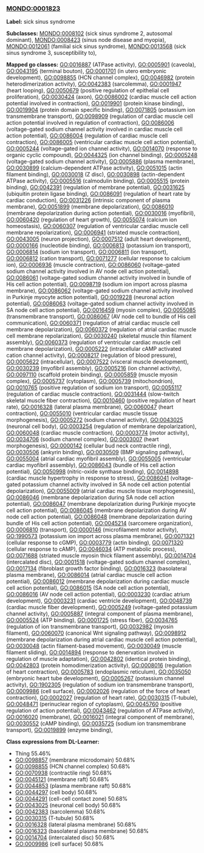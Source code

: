 
### [MONDO:0001823](http://purl.obolibrary.org/obo/MONDO_0001823)
**Label:** sick sinus syndrome

**Subclasses:** [MONDO:0008102](http://purl.obolibrary.org/obo/MONDO_0008102) (sick sinus syndrome 2, autosomal dominant), [MONDO:0008423](http://purl.obolibrary.org/obo/MONDO_0008423) (sinus node disease and myopia), [MONDO:0012061](http://purl.obolibrary.org/obo/MONDO_0012061) (familial sick sinus syndrome), [MONDO:0013568](http://purl.obolibrary.org/obo/MONDO_0013568) (sick sinus syndrome 3, susceptibility to), 

**Mapped go classes:** [GO:0016887](http://purl.obolibrary.org/obo/GO_0016887) (ATPase activity), [GO:0005901](http://purl.obolibrary.org/obo/GO_0005901) (caveola), [GO:0043195](http://purl.obolibrary.org/obo/GO_0043195) (terminal bouton), [GO:0001701](http://purl.obolibrary.org/obo/GO_0001701) (in utero embryonic development), [GO:0098855](http://purl.obolibrary.org/obo/GO_0098855) (HCN channel complex), [GO:0046982](http://purl.obolibrary.org/obo/GO_0046982) (protein heterodimerization activity), [GO:0042383](http://purl.obolibrary.org/obo/GO_0042383) (sarcolemma), [GO:0001947](http://purl.obolibrary.org/obo/GO_0001947) (heart looping), [GO:0050679](http://purl.obolibrary.org/obo/GO_0050679) (positive regulation of epithelial cell proliferation), [GO:0030424](http://purl.obolibrary.org/obo/GO_0030424) (axon), [GO:0086002](http://purl.obolibrary.org/obo/GO_0086002) (cardiac muscle cell action potential involved in contraction), [GO:0019901](http://purl.obolibrary.org/obo/GO_0019901) (protein kinase binding), [GO:0019904](http://purl.obolibrary.org/obo/GO_0019904) (protein domain specific binding), [GO:0071805](http://purl.obolibrary.org/obo/GO_0071805) (potassium ion transmembrane transport), [GO:0098909](http://purl.obolibrary.org/obo/GO_0098909) (regulation of cardiac muscle cell action potential involved in regulation of contraction), [GO:0086006](http://purl.obolibrary.org/obo/GO_0086006) (voltage-gated sodium channel activity involved in cardiac muscle cell action potential), [GO:0086004](http://purl.obolibrary.org/obo/GO_0086004) (regulation of cardiac muscle cell contraction), [GO:0086005](http://purl.obolibrary.org/obo/GO_0086005) (ventricular cardiac muscle cell action potential), [GO:0005244](http://purl.obolibrary.org/obo/GO_0005244) (voltage-gated ion channel activity), [GO:0014070](http://purl.obolibrary.org/obo/GO_0014070) (response to organic cyclic compound), [GO:0044325](http://purl.obolibrary.org/obo/GO_0044325) (ion channel binding), [GO:0005248](http://purl.obolibrary.org/obo/GO_0005248) (voltage-gated sodium channel activity), [GO:0005886](http://purl.obolibrary.org/obo/GO_0005886) (plasma membrane), [GO:0030899](http://purl.obolibrary.org/obo/GO_0030899) (calcium-dependent ATPase activity), [GO:0051015](http://purl.obolibrary.org/obo/GO_0051015) (actin filament binding), [GO:0030018](http://purl.obolibrary.org/obo/GO_0030018) (Z disc), [GO:0030898](http://purl.obolibrary.org/obo/GO_0030898) (actin-dependent ATPase activity), [GO:0005516](http://purl.obolibrary.org/obo/GO_0005516) (calmodulin binding), [GO:0005515](http://purl.obolibrary.org/obo/GO_0005515) (protein binding), [GO:0042391](http://purl.obolibrary.org/obo/GO_0042391) (regulation of membrane potential), [GO:0031625](http://purl.obolibrary.org/obo/GO_0031625) (ubiquitin protein ligase binding), [GO:0086091](http://purl.obolibrary.org/obo/GO_0086091) (regulation of heart rate by cardiac conduction), [GO:0031226](http://purl.obolibrary.org/obo/GO_0031226) (intrinsic component of plasma membrane), [GO:0051899](http://purl.obolibrary.org/obo/GO_0051899) (membrane depolarization), [GO:0086010](http://purl.obolibrary.org/obo/GO_0086010) (membrane depolarization during action potential), [GO:0030016](http://purl.obolibrary.org/obo/GO_0030016) (myofibril), [GO:0060420](http://purl.obolibrary.org/obo/GO_0060420) (regulation of heart growth), [GO:0055074](http://purl.obolibrary.org/obo/GO_0055074) (calcium ion homeostasis), [GO:0060307](http://purl.obolibrary.org/obo/GO_0060307) (regulation of ventricular cardiac muscle cell membrane repolarization), [GO:0006941](http://purl.obolibrary.org/obo/GO_0006941) (striated muscle contraction), [GO:0043005](http://purl.obolibrary.org/obo/GO_0043005) (neuron projection), [GO:0007512](http://purl.obolibrary.org/obo/GO_0007512) (adult heart development), [GO:0000166](http://purl.obolibrary.org/obo/GO_0000166) (nucleotide binding), [GO:0006813](http://purl.obolibrary.org/obo/GO_0006813) (potassium ion transport), [GO:0006814](http://purl.obolibrary.org/obo/GO_0006814) (sodium ion transport), [GO:0006811](http://purl.obolibrary.org/obo/GO_0006811) (ion transport), [GO:0006812](http://purl.obolibrary.org/obo/GO_0006812) (cation transport), [GO:0071277](http://purl.obolibrary.org/obo/GO_0071277) (cellular response to calcium ion), [GO:0006936](http://purl.obolibrary.org/obo/GO_0006936) (muscle contraction), [GO:0086060](http://purl.obolibrary.org/obo/GO_0086060) (voltage-gated sodium channel activity involved in AV node cell action potential), [GO:0086061](http://purl.obolibrary.org/obo/GO_0086061) (voltage-gated sodium channel activity involved in bundle of His cell action potential), [GO:0098719](http://purl.obolibrary.org/obo/GO_0098719) (sodium ion import across plasma membrane), [GO:0086062](http://purl.obolibrary.org/obo/GO_0086062) (voltage-gated sodium channel activity involved in Purkinje myocyte action potential), [GO:0019228](http://purl.obolibrary.org/obo/GO_0019228) (neuronal action potential), [GO:0086063](http://purl.obolibrary.org/obo/GO_0086063) (voltage-gated sodium channel activity involved in SA node cell action potential), [GO:0016459](http://purl.obolibrary.org/obo/GO_0016459) (myosin complex), [GO:0055085](http://purl.obolibrary.org/obo/GO_0055085) (transmembrane transport), [GO:0086067](http://purl.obolibrary.org/obo/GO_0086067) (AV node cell to bundle of His cell communication), [GO:0060371](http://purl.obolibrary.org/obo/GO_0060371) (regulation of atrial cardiac muscle cell membrane depolarization), [GO:0060372](http://purl.obolibrary.org/obo/GO_0060372) (regulation of atrial cardiac muscle cell membrane repolarization), [GO:0030240](http://purl.obolibrary.org/obo/GO_0030240) (skeletal muscle thin filament assembly), [GO:0060373](http://purl.obolibrary.org/obo/GO_0060373) (regulation of ventricular cardiac muscle cell membrane depolarization), [GO:0005222](http://purl.obolibrary.org/obo/GO_0005222) (intracellular cAMP activated cation channel activity), [GO:0008217](http://purl.obolibrary.org/obo/GO_0008217) (regulation of blood pressure), [GO:0005622](http://purl.obolibrary.org/obo/GO_0005622) (intracellular), [GO:0007522](http://purl.obolibrary.org/obo/GO_0007522) (visceral muscle development), [GO:0030239](http://purl.obolibrary.org/obo/GO_0030239) (myofibril assembly), [GO:0005216](http://purl.obolibrary.org/obo/GO_0005216) (ion channel activity), [GO:0097110](http://purl.obolibrary.org/obo/GO_0097110) (scaffold protein binding), [GO:0005859](http://purl.obolibrary.org/obo/GO_0005859) (muscle myosin complex), [GO:0005737](http://purl.obolibrary.org/obo/GO_0005737) (cytoplasm), [GO:0005739](http://purl.obolibrary.org/obo/GO_0005739) (mitochondrion), [GO:0010765](http://purl.obolibrary.org/obo/GO_0010765) (positive regulation of sodium ion transport), [GO:0055117](http://purl.obolibrary.org/obo/GO_0055117) (regulation of cardiac muscle contraction), [GO:0031444](http://purl.obolibrary.org/obo/GO_0031444) (slow-twitch skeletal muscle fiber contraction), [GO:0010460](http://purl.obolibrary.org/obo/GO_0010460) (positive regulation of heart rate), [GO:0016328](http://purl.obolibrary.org/obo/GO_0016328) (lateral plasma membrane), [GO:0060047](http://purl.obolibrary.org/obo/GO_0060047) (heart contraction), [GO:0055010](http://purl.obolibrary.org/obo/GO_0055010) (ventricular cardiac muscle tissue morphogenesis), [GO:0005272](http://purl.obolibrary.org/obo/GO_0005272) (sodium channel activity), [GO:0043025](http://purl.obolibrary.org/obo/GO_0043025) (neuronal cell body), [GO:0003254](http://purl.obolibrary.org/obo/GO_0003254) (regulation of membrane depolarization), [GO:0060048](http://purl.obolibrary.org/obo/GO_0060048) (cardiac muscle contraction), [GO:0003774](http://purl.obolibrary.org/obo/GO_0003774) (motor activity), [GO:0034706](http://purl.obolibrary.org/obo/GO_0034706) (sodium channel complex), [GO:0003007](http://purl.obolibrary.org/obo/GO_0003007) (heart morphogenesis), [GO:0000142](http://purl.obolibrary.org/obo/GO_0000142) (cellular bud neck contractile ring), [GO:0030506](http://purl.obolibrary.org/obo/GO_0030506) (ankyrin binding), [GO:0030509](http://purl.obolibrary.org/obo/GO_0030509) (BMP signaling pathway), [GO:0055004](http://purl.obolibrary.org/obo/GO_0055004) (atrial cardiac myofibril assembly), [GO:0055005](http://purl.obolibrary.org/obo/GO_0055005) (ventricular cardiac myofibril assembly), [GO:0086043](http://purl.obolibrary.org/obo/GO_0086043) (bundle of His cell action potential), [GO:0050998](http://purl.obolibrary.org/obo/GO_0050998) (nitric-oxide synthase binding), [GO:0014898](http://purl.obolibrary.org/obo/GO_0014898) (cardiac muscle hypertrophy in response to stress), [GO:0086041](http://purl.obolibrary.org/obo/GO_0086041) (voltage-gated potassium channel activity involved in SA node cell action potential depolarization), [GO:0055009](http://purl.obolibrary.org/obo/GO_0055009) (atrial cardiac muscle tissue morphogenesis), [GO:0086046](http://purl.obolibrary.org/obo/GO_0086046) (membrane depolarization during SA node cell action potential), [GO:0086047](http://purl.obolibrary.org/obo/GO_0086047) (membrane depolarization during Purkinje myocyte cell action potential), [GO:0086045](http://purl.obolibrary.org/obo/GO_0086045) (membrane depolarization during AV node cell action potential), [GO:0086048](http://purl.obolibrary.org/obo/GO_0086048) (membrane depolarization during bundle of His cell action potential), [GO:0045214](http://purl.obolibrary.org/obo/GO_0045214) (sarcomere organization), [GO:0006810](http://purl.obolibrary.org/obo/GO_0006810) (transport), [GO:0000146](http://purl.obolibrary.org/obo/GO_0000146) (microfilament motor activity), [GO:1990573](http://purl.obolibrary.org/obo/GO_1990573) (potassium ion import across plasma membrane), [GO:0071321](http://purl.obolibrary.org/obo/GO_0071321) (cellular response to cGMP), [GO:0003779](http://purl.obolibrary.org/obo/GO_0003779) (actin binding), [GO:0071320](http://purl.obolibrary.org/obo/GO_0071320) (cellular response to cAMP), [GO:0046034](http://purl.obolibrary.org/obo/GO_0046034) (ATP metabolic process), [GO:0071688](http://purl.obolibrary.org/obo/GO_0071688) (striated muscle myosin thick filament assembly), [GO:0014704](http://purl.obolibrary.org/obo/GO_0014704) (intercalated disc), [GO:0001518](http://purl.obolibrary.org/obo/GO_0001518) (voltage-gated sodium channel complex), [GO:0017134](http://purl.obolibrary.org/obo/GO_0017134) (fibroblast growth factor binding), [GO:0016323](http://purl.obolibrary.org/obo/GO_0016323) (basolateral plasma membrane), [GO:0086014](http://purl.obolibrary.org/obo/GO_0086014) (atrial cardiac muscle cell action potential), [GO:0086012](http://purl.obolibrary.org/obo/GO_0086012) (membrane depolarization during cardiac muscle cell action potential), [GO:0086015](http://purl.obolibrary.org/obo/GO_0086015) (SA node cell action potential), [GO:0086016](http://purl.obolibrary.org/obo/GO_0086016) (AV node cell action potential), [GO:0003230](http://purl.obolibrary.org/obo/GO_0003230) (cardiac atrium development), [GO:0003231](http://purl.obolibrary.org/obo/GO_0003231) (cardiac ventricle development), [GO:0048739](http://purl.obolibrary.org/obo/GO_0048739) (cardiac muscle fiber development), [GO:0005249](http://purl.obolibrary.org/obo/GO_0005249) (voltage-gated potassium channel activity), [GO:0005887](http://purl.obolibrary.org/obo/GO_0005887) (integral component of plasma membrane), [GO:0005524](http://purl.obolibrary.org/obo/GO_0005524) (ATP binding), [GO:0001725](http://purl.obolibrary.org/obo/GO_0001725) (stress fiber), [GO:0034765](http://purl.obolibrary.org/obo/GO_0034765) (regulation of ion transmembrane transport), [GO:0032982](http://purl.obolibrary.org/obo/GO_0032982) (myosin filament), [GO:0060070](http://purl.obolibrary.org/obo/GO_0060070) (canonical Wnt signaling pathway), [GO:0098912](http://purl.obolibrary.org/obo/GO_0098912) (membrane depolarization during atrial cardiac muscle cell action potential), [GO:0030048](http://purl.obolibrary.org/obo/GO_0030048) (actin filament-based movement), [GO:0030049](http://purl.obolibrary.org/obo/GO_0030049) (muscle filament sliding), [GO:0014894](http://purl.obolibrary.org/obo/GO_0014894) (response to denervation involved in regulation of muscle adaptation), [GO:0042802](http://purl.obolibrary.org/obo/GO_0042802) (identical protein binding), [GO:0042803](http://purl.obolibrary.org/obo/GO_0042803) (protein homodimerization activity), [GO:0008016](http://purl.obolibrary.org/obo/GO_0008016) (regulation of heart contraction), [GO:0005783](http://purl.obolibrary.org/obo/GO_0005783) (endoplasmic reticulum), [GO:0035050](http://purl.obolibrary.org/obo/GO_0035050) (embryonic heart tube development), [GO:0005267](http://purl.obolibrary.org/obo/GO_0005267) (potassium channel activity), [GO:1902305](http://purl.obolibrary.org/obo/GO_1902305) (regulation of sodium ion transmembrane transport), [GO:0009986](http://purl.obolibrary.org/obo/GO_0009986) (cell surface), [GO:0002026](http://purl.obolibrary.org/obo/GO_0002026) (regulation of the force of heart contraction), [GO:0002027](http://purl.obolibrary.org/obo/GO_0002027) (regulation of heart rate), [GO:0030315](http://purl.obolibrary.org/obo/GO_0030315) (T-tubule), [GO:0048471](http://purl.obolibrary.org/obo/GO_0048471) (perinuclear region of cytoplasm), [GO:0045760](http://purl.obolibrary.org/obo/GO_0045760) (positive regulation of action potential), [GO:0043462](http://purl.obolibrary.org/obo/GO_0043462) (regulation of ATPase activity), [GO:0016020](http://purl.obolibrary.org/obo/GO_0016020) (membrane), [GO:0016021](http://purl.obolibrary.org/obo/GO_0016021) (integral component of membrane), [GO:0030552](http://purl.obolibrary.org/obo/GO_0030552) (cAMP binding), [GO:0035725](http://purl.obolibrary.org/obo/GO_0035725) (sodium ion transmembrane transport), [GO:0019899](http://purl.obolibrary.org/obo/GO_0019899) (enzyme binding), 

**Class expressions from DL-Learner:**

- Thing 55.46%
- [GO:0098857](http://purl.obolibrary.org/obo/GO_0098857) (membrane microdomain) 50.68%
- [GO:0098855](http://purl.obolibrary.org/obo/GO_0098855) (HCN channel complex) 50.68%
- [GO:0070938](http://purl.obolibrary.org/obo/GO_0070938) (contractile ring) 50.68%
- [GO:0045121](http://purl.obolibrary.org/obo/GO_0045121) (membrane raft) 50.68%
- [GO:0044853](http://purl.obolibrary.org/obo/GO_0044853) (plasma membrane raft) 50.68%
- [GO:0044297](http://purl.obolibrary.org/obo/GO_0044297) (cell body) 50.68%
- [GO:0044291](http://purl.obolibrary.org/obo/GO_0044291) (cell-cell contact zone) 50.68%
- [GO:0043025](http://purl.obolibrary.org/obo/GO_0043025) (neuronal cell body) 50.68%
- [GO:0042383](http://purl.obolibrary.org/obo/GO_0042383) (sarcolemma) 50.68%
- [GO:0030315](http://purl.obolibrary.org/obo/GO_0030315) (T-tubule) 50.68%
- [GO:0016328](http://purl.obolibrary.org/obo/GO_0016328) (lateral plasma membrane) 50.68%
- [GO:0016323](http://purl.obolibrary.org/obo/GO_0016323) (basolateral plasma membrane) 50.68%
- [GO:0014704](http://purl.obolibrary.org/obo/GO_0014704) (intercalated disc) 50.68%
- [GO:0009986](http://purl.obolibrary.org/obo/GO_0009986) (cell surface) 50.68%


